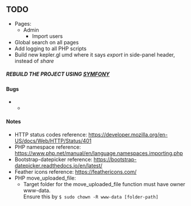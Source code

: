 ## TODO
* Pages:
  * Admin
    * Import users
* Global search on all pages
* Add logging to all PHP scripts
* Build new kepler.gl umd where it says *export* in side-panel header, instead of *share*

##### REBUILD THE PROJECT USING [SYMFONY](https://symfony.com/doc/current/quick_tour/the_big_picture.html)


#### Bugs
* -


#### Notes
* HTTP status codes reference: https://developer.mozilla.org/en-US/docs/Web/HTTP/Status/401
* PHP namespace reference: https://www.php.net/manual/en/language.namespaces.importing.php
* Bootstrap-datepicker reference: https://bootstrap-datepicker.readthedocs.io/en/latest/
* Feather icons reference: https://feathericons.com/
* PHP move_uploaded_file:
  * Target folder for the move_uploaded_file function must have owner www-data. <br />
    Ensure this by ``` $ sudo chown -R www-data [folder-path] ```
